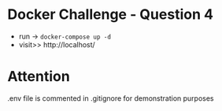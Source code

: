 
# Docker Challenge - Question 4

- run -> `docker-compose up -d`
- visit>> http://localhost/

# Attention
.env file is commented in .gitignore for demonstration purposes
